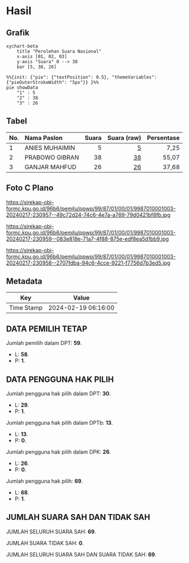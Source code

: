# Hasil

## Grafik

```mermaid
xychart-beta
    title "Perolehan Suara Nasional"
    x-axis [01, 02, 03]
    y-axis "Suara" 0 --> 38
    bar [5, 38, 26]
```

```mermaid
%%{init: {"pie": {"textPosition": 0.5}, "themeVariables": {"pieOuterStrokeWidth": "5px"}} }%%
pie showData
    "1" : 5
    "2" : 38
    "3" : 26
```

## Tabel

| No. | Nama Paslon    | Suara | Suara (raw) | Persentase |
|:--- |:-------------- | -----:| -----------:| ----------:|
| 1   | ANIES MUHAIMIN | 5     | [5][p-1]    | 7,25       |
| 2   | PRABOWO GIBRAN | 38    | [38][p-2]   | 55,07      |
| 3   | GANJAR MAHFUD  | 26    | [26][p-3]   | 37,68      |


[p-1]: https://github.com/gigit-pemilu/pemilu-2024/blob/main/pilpres/hitung-suara/sub/99-luar-negeri/sub/87-paramaribo-suriname/sub/01-paramaribo-suriname/sub/0001-paramaribo-suriname/sub/003-ksk-002/sub/paslon-1.txt
[p-2]: https://github.com/gigit-pemilu/pemilu-2024/blob/main/pilpres/hitung-suara/sub/99-luar-negeri/sub/87-paramaribo-suriname/sub/01-paramaribo-suriname/sub/0001-paramaribo-suriname/sub/003-ksk-002/sub/paslon-2.txt
[p-3]: https://github.com/gigit-pemilu/pemilu-2024/blob/main/pilpres/hitung-suara/sub/99-luar-negeri/sub/87-paramaribo-suriname/sub/01-paramaribo-suriname/sub/0001-paramaribo-suriname/sub/003-ksk-002/sub/paslon-3.txt

## Foto C Plano

https://sirekap-obj-formc.kpu.go.id/96b6/pemilu/ppwp/99/87/01/00/01/9987010001003-20240217-230957--49c72d24-74c6-4e7a-a789-79d0421bf8fb.jpg

https://sirekap-obj-formc.kpu.go.id/96b6/pemilu/ppwp/99/87/01/00/01/9987010001003-20240217-230959--083e818e-71a7-4f88-875e-edf8ea5d1bb9.jpg

https://sirekap-obj-formc.kpu.go.id/96b6/pemilu/ppwp/99/87/01/00/01/9987010001003-20240217-230958--2707fdba-94c6-4cce-9221-f7756d7b3ed5.jpg


## Metadata

| Key        | Value               |
| ---------- | ------------------- |
| Time Stamp | 2024-02-19 06:16:00 |


## DATA PEMILIH TETAP

Jumlah pemilih dalam DPT: **59**.
 * L: **58**.
 * P: **1**.

## DATA PENGGUNA HAK PILIH

Jumlah pengguna hak pilih dalam DPT: **30**.
 * L: **29**.
 * P: **1**.

Jumlah pengguna hak pilih dalam DPTb: **13**.
 * L: **13**.
 * P: **0**.

Jumlah pengguna hak pilih dalam DPK: **26**.
 * L: **26**.
 * P: **0**.

Jumlah pengguna hak pilih: **69**.
 * L: **68**.
 * P: **1**.

## JUMLAH SUARA SAH DAN TIDAK SAH

JUMLAH SELURUH SUARA SAH: **69**.

JUMLAH SUARA TIDAK SAH: **0**.

JUMLAH SELURUH SUARA SAH DAN SUARA TIDAK SAH: **69**.



